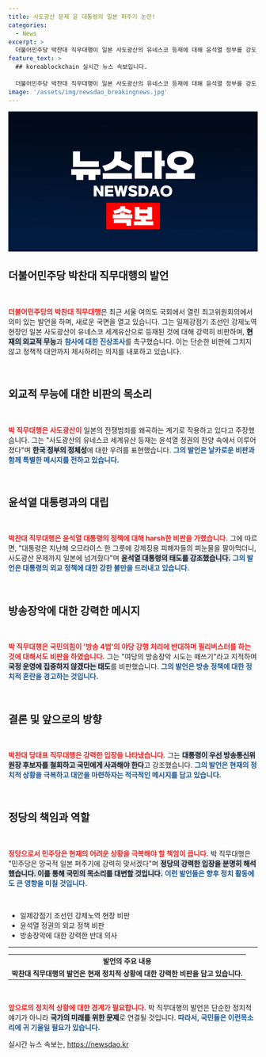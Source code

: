 ```yaml
---
title: 사도광산 문제 윤 대통령의 일본 퍼주기 논란!
categories:
  - News
excerpt: >
  더불어민주당 박찬대 직무대행이 일본 사도광산의 유네스코 등재에 대해 윤석열 정부를 강도 높게 비판하며 외교 무능을 질타했다. 그는 국민의힘의 방송장악 시도를 멈추라고 촉구하며 상황을 심각하게 우려했다.
feature_text: >
  ## koreablockchain 실시간 뉴스 속보입니다.

  더불어민주당 박찬대 직무대행이 일본 사도광산의 유네스코 등재에 대해 윤석열 정부를 강도 높게 비판하며 외교 무능을 질타했다. 그는 국민의힘의 방송장악 시도를 멈추라고 촉구하며 상황을 심각하게 우려했다.
image: '/assets/img/newsdao_breakingnews.jpg'
---
```


<p><img src="/assets/img/newsdao_breakingnews.jpg" alt="koreablockchain 속보" /></p>

<h2 data-ke-size="size26">더불어민주당 박찬대 직무대행의 발언</h2>

<p data-ke-size="size16">&nbsp;</p>  

<p><b><span style="color: #ee2323;">더불어민주당의 박찬대 직무대행</span></b>은 최근 서울 여의도 국회에서 열린 최고위원회의에서 의미 있는 발언을 하며, 새로운 국면을 열고 있습니다. 그는 일제강점기 조선인 강제노역 현장인 일본 사도광산이 유네스코 세계유산으로 등재된 것에 대해 강력히 비판하며, <b><span style="background-color: #21538527;">현재의 외교적 무능</span></b>과 <b><span style="color: #1a5490;">참사에 대한 진상조사</span></b>를 촉구했습니다. 이는 단순한 비판에 그치지 않고 정책적 대안까지 제시하려는 의지를 내포하고 있습니다. </p>

<p data-ke-size="size16">&nbsp;</p> 

<h2 data-ke-size="size26">외교적 무능에 대한 비판의 목소리</h2>

<p data-ke-size="size16">&nbsp;</p>  

<p><b><span style="color: #ee2323;">박 직무대행은 사도광산이</span></b> 일본의 전쟁범죄를 왜곡하는 계기로 작용하고 있다고 주장했습니다. 그는 "사도광산의 유네스코 세계유산 등재는 윤석열 정권의 찬양 속에서 이루어졌다"며 <b><span style="background-color: #21538527;">한국 정부의 정체성</span></b>에 대한 우려를 표현했습니다. <b><span style="color: #1a5490;">그의 발언은 날카로운 비판과 함께 특별한 메시지를 전하고 있습니다.</span></b> </p>

<p data-ke-size="size16">&nbsp;</p> 

<h2 data-ke-size="size26">윤석열 대통령과의 대립</h2>

<p data-ke-size="size16">&nbsp;</p>  

<p><b><span style="color: #ee2323;">박찬대 직무대행은 윤석열 대통령의 정책에 대해 harsh한 비판을 가했습니다.</span></b> 그에 따르면, "대통령은 지난해 오므라이스 한 그릇에 강제징용 피해자들의 피눈물을 팔아먹더니, 사도광산 문제까지 일본에 넘겨줬다"며 <b><span style="background-color: #21538527;">윤석열 대통령의 태도를 강조했습니다.</span></b> <b><span style="color: #1a5490;">그의 발언은 대통령의 외교 정책에 대한 강한 불만을 드러내고 있습니다.</span></b></p>

<p data-ke-size="size16">&nbsp;</p> 

<h2 data-ke-size="size26">방송장악에 대한 강력한 메시지</h2>

<p data-ke-size="size16">&nbsp;</p>  

<p><b><span style="color: #ee2323;">박 직무대행은 국민의힘이 '방송 4법'의 야당 강행 처리에 반대하며 필리버스터를 하는 것에 대해서도 비판을 하였습니다.</span></b> 그는 "여당의 방송장악 시도는 떼쓰기"라고 지적하며 <b><span style="background-color: #21538527;">국정 운영에 집중하지 않겠다는 태도</span></b>를 비판했습니다. <b><span style="color: #1a5490;">그의 발언은 방송 정책에 대한 정치적 혼란을 경고하는 것입니다.</span></b></p>

<p data-ke-size="size16">&nbsp;</p> 

<h2 data-ke-size="size26">결론 및 앞으로의 방향</h2>

<p data-ke-size="size16">&nbsp;</p>  

<p><b><span style="color: #ee2323;">박찬대 당대표 직무대행은 강력한 입장을 나타냈습니다.</span></b> 그는 <b><span style="background-color: #21538527;">대통령이 우선 방송통신위원장 후보자를 철회하고 국민에게 사과해야 한다</span></b>고 강조했습니다. <b><span style="color: #1a5490;">그의 발언은 현재의 정치적 상황을 극복하고 대안을 마련하자는 적극적인 메시지를 담고 있습니다.</span></b> </p>

<p data-ke-size="size16">&nbsp;</p> 

<h2 data-ke-size="size26">정당의 책임과 역할</h2>

<p data-ke-size="size16">&nbsp;</p>  

<p><b><span style="color: #ee2323;">정당으로서 민주당은 현재의 어려운 상황을 극복해야 할 책임이 큽니다.</span></b> 박 직무대행은 "민주당은 망국적 일본 퍼주기에 강력히 맞서겠다"며 <b><span style="background-color: #21538527;">정당의 강력한 입장을 분명히 해석했습니다. 이를 통해 국민의 목소리를 대변할 것입니다.</span></b> <b><span style="color: #1a5490;">이런 발언들은 향후 정치 활동에도 큰 영향을 미칠 것입니다.</span></b></p>

<p data-ke-size="size16">&nbsp;</p>

<ul>
    <li>일제강점기 조선인 강제노역 현장 비판</li>
    <li>윤석열 정권의 외교 정책 비판</li>
    <li>방송장악에 대한 강력한 반대 의사</li>
</ul>

<hr />

<table>
    <tr>
        <td style="text-align: center; height: 17px;"><b>발언의 주요 내용</b></td>
    </tr>
    <tr>
        <td style="text-align: center; height: 17px;"><b>박찬대 직무대행의 발언은 현재 정치적 상황에 대한 강력한 비판을 담고 있습니다.</b></td>
    </tr>
</table> 

<p data-ke-size="size16">&nbsp;</p> 

<p><b><span style="color: #ee2323;">앞으로의 정치적 상황에 대한 경계가 필요합니다.</span></b> 박 직무대행의 발언은 단순한 정치적 얘기가 아니라 <b><span style="background-color: #21538527;">국가의 미래를 위한 문제</span></b>로 연결될 것입니다. <b><span style="color: #1a5490;">따라서, 국민들은 이런목소리에 귀 기울일 필요가 있습니다.</span></b> </p>
실시간 뉴스 속보는, <a href="https://newsdao.kr" rel="dofollow">https://newsdao.kr</a>


